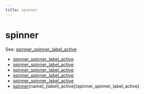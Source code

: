```yaml
---
title: spinner
---
```


# spinner


See: [spinner_spinner_label_active](../config/spinners.md)

* [spinner_spinner_label_active](spinner_spinner_hit.md)
* [spinner_spinner_label_active](spinner_spinner_inactive.md)
* [spinner_spinner_label_active](spinner_spinner_idle.md)
* [spinner_spinner_label_active](spinner_spinner_active.md)
* [spinner_spinner_label_active](spinner_spinner_label_hit.md)
* [spinner](../index.md)(name)_(label)_active](spinner_spinner_label_active)
